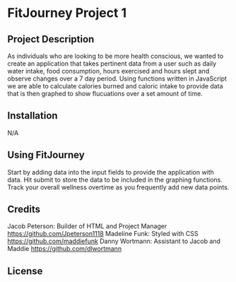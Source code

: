 # FitJourney Project 1
## Project Description
As individuals who are looking to be more health conscious, we wanted to create an application that takes pertinent data from a user such as daily water intake, food consumption, hours exercised and hours slept and observe changes over a 7 day period. Using functions written in JavaScript we are able to calculate calories burned and caloric intake to provide data that is then graphed to show flucuations over a set amount of time.
## Installation
N/A
## Using FitJourney
Start by adding data into the input fields to provide the application with data. Hit submit to store the data to be included in the graphing functions. Track your overall wellness overtime as you frequently add new data points.
## Credits
Jacob Peterson: 
Builder of HTML and Project Manager
https://github.com/Jpeterson1118
Madeline Funk: 
Styled with CSS 
https://github.com/maddiefunk
Danny Wortmann:
Assistant to Jacob and Maddie 
https://github.com/dlwortmann
## License